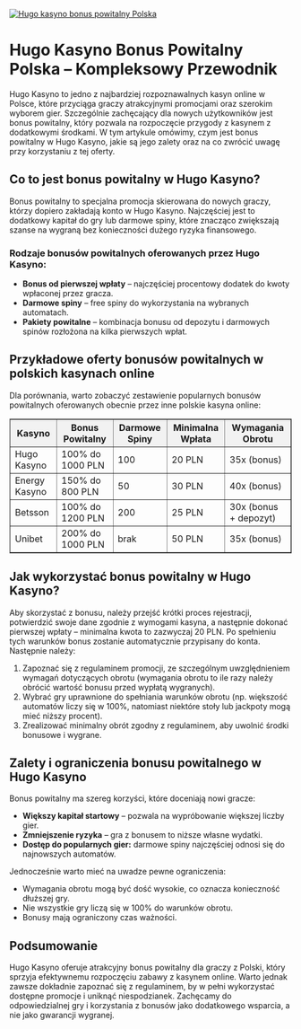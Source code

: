 [![Hugo kasyno bonus powitalny Polska](https://123-caf.pages.dev/gitsignup.png)](https://vrmoo.ru/Bt82HjjY)

<h1>Hugo Kasyno Bonus Powitalny Polska – Kompleksowy Przewodnik</h1> <p>Hugo Kasyno to jedno z najbardziej rozpoznawalnych kasyn online w Polsce, które przyciąga graczy atrakcyjnymi promocjami oraz szerokim wyborem gier. Szczególnie zachęcający dla nowych użytkowników jest bonus powitalny, który pozwala na rozpoczęcie przygody z kasynem z dodatkowymi środkami. W tym artykule omówimy, czym jest bonus powitalny w Hugo Kasyno, jakie są jego zalety oraz na co zwrócić uwagę przy korzystaniu z tej oferty.</p>  <h2>Co to jest bonus powitalny w Hugo Kasyno?</h2> <p>Bonus powitalny to specjalna promocja skierowana do nowych graczy, którzy dopiero zakładają konto w Hugo Kasyno. Najczęściej jest to dodatkowy kapitał do gry lub darmowe spiny, które znacząco zwiększają szanse na wygraną bez konieczności dużego ryzyka finansowego.</p>  <h3>Rodzaje bonusów powitalnych oferowanych przez Hugo Kasyno:</h3> <ul>   <li><strong>Bonus od pierwszej wpłaty</strong> – najczęściej procentowy dodatek do kwoty wpłaconej przez gracza.</li>   <li><strong>Darmowe spiny</strong> – free spiny do wykorzystania na wybranych automatach.</li>   <li><strong>Pakiety powitalne</strong> – kombinacja bonusu od depozytu i darmowych spinów rozłożona na kilka pierwszych wpłat.</li> </ul>  <h2>Przykładowe oferty bonusów powitalnych w polskich kasynach online</h2> <p>Dla porównania, warto zobaczyć zestawienie popularnych bonusów powitalnych oferowanych obecnie przez inne polskie kasyna online:</p>  <table border="1" cellpadding="8" cellspacing="0" style="border-collapse: collapse; width: 100%; max-width: 600px;">   <thead>     <tr style="background-color: #f2f2f2;">       <th>Kasyno</th>       <th>Bonus Powitalny</th>       <th>Darmowe Spiny</th>       <th>Minimalna Wpłata</th>       <th>Wymagania Obrotu</th>     </tr>   </thead>   <tbody>     <tr>       <td>Hugo Kasyno</td>       <td>100% do 1000 PLN</td>       <td>100</td>       <td>20 PLN</td>       <td>35x (bonus)</td>     </tr>     <tr>       <td>Energy Kasyno</td>       <td>150% do 800 PLN</td>       <td>50</td>       <td>30 PLN</td>       <td>40x (bonus)</td>     </tr>     <tr>       <td>Betsson</td>       <td>100% do 1200 PLN</td>       <td>200</td>       <td>25 PLN</td>       <td>30x (bonus + depozyt)</td>     </tr>     <tr>       <td>Unibet</td>       <td>200% do 1000 PLN</td>       <td> brak </td>       <td>50 PLN</td>       <td>35x (bonus)</td>     </tr>   </tbody> </table>  <h2>Jak wykorzystać bonus powitalny w Hugo Kasyno?</h2> <p>Aby skorzystać z bonusu, należy przejść krótki proces rejestracji, potwierdzić swoje dane zgodnie z wymogami kasyna, a następnie dokonać pierwszej wpłaty – minimalna kwota to zazwyczaj 20 PLN. Po spełnieniu tych warunków bonus zostanie automatycznie przypisany do konta. Następnie należy:</p> <ol>   <li>Zapoznać się z regulaminem promocji, ze szczególnym uwzględnieniem wymagań dotyczących obrotu (wymagania obrotu to ile razy należy obrócić wartość bonusu przed wypłatą wygranych).</li>   <li>Wybrać gry uprawnione do spełniania warunków obrotu (np. większość automatów liczy się w 100%, natomiast niektóre stoły lub jackpoty mogą mieć niższy procent).</li>   <li>Zrealizować minimalny obrót zgodny z regulaminem, aby uwolnić środki bonusowe i wygrane.</li> </ol>  <h2>Zalety i ograniczenia bonusu powitalnego w Hugo Kasyno</h2> <p>Bonus powitalny ma szereg korzyści, które doceniają nowi gracze:</p> <ul>   <li><strong>Większy kapitał startowy</strong> – pozwala na wypróbowanie większej liczby gier.</li>   <li><strong>Zmniejszenie ryzyka</strong> – gra z bonusem to niższe własne wydatki.</li>   <li><strong>Dostęp do popularnych gier:</strong> darmowe spiny najczęściej odnosi się do najnowszych automatów.</li> </ul> <p>Jednocześnie warto mieć na uwadze pewne ograniczenia:</p> <ul>   <li>Wymagania obrotu mogą być dość wysokie, co oznacza konieczność dłuższej gry.</li>   <li>Nie wszystkie gry liczą się w 100% do warunków obrotu.</li>   <li>Bonusy mają ograniczony czas ważności.</li> </ul>  <h2>Podsumowanie</h2> <p>Hugo Kasyno oferuje atrakcyjny bonus powitalny dla graczy z Polski, który sprzyja efektywnemu rozpoczęciu zabawy z kasynem online. Warto jednak zawsze dokładnie zapoznać się z regulaminem, by w pełni wykorzystać dostępne promocje i uniknąć niespodzianek. Zachęcamy do odpowiedzialnej gry i korzystania z bonusów jako dodatkowego wsparcia, a nie jako gwarancji wygranej.</p>